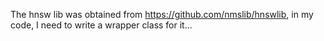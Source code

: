 The hnsw lib was obtained from https://github.com/nmslib/hnswlib, in my code, I need to write a wrapper class for it...